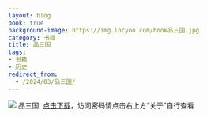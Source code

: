 ```yaml
---
layout: blog
book: true
background-image: https://img.locyoo.com/book品三国.jpg
category: 书籍
title: 品三国
tags:
- 书籍
- 历史
redirect_from:
  - /2024/03/品三国/
---
```

![](https://img.locyoo.com/book品三国.jpg)
品三国: <a name = "ref1" href="https://url18.ctfile.com/f/50983618-1380049120-ea7778?p=3619">点击下载</a>，访问密码请点击右上方“关于”自行查看